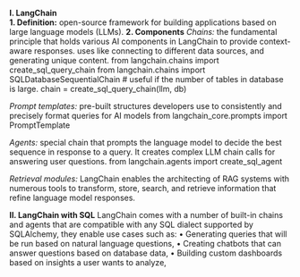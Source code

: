 **I.	LangChain**  
**1.	Definition:** open-source framework for building applications based on large language models (LLMs).
**2.	Components**
*Chains:* the fundamental principle that holds various AI components in LangChain to provide context-aware responses. uses like connecting to different data sources, and generating unique content.
from langchain.chains import create_sql_query_chain
from langchain.chains import SQLDatabaseSequentialChain  # useful if the number of tables in database is large.
chain = create_sql_query_chain(llm, db)

*Prompt templates:* pre-built structures developers use to consistently and precisely format queries for AI models
from langchain_core.prompts import PromptTemplate

*Agents:* special chain that prompts the language model to decide the best sequence in response to a query. It creates complex LLM chain calls for answering user questions.
from langchain.agents import create_sql_agent

*Retrieval modules:* LangChain enables the architecting of RAG systems with numerous tools to transform, store, search, and retrieve information that refine language model responses.

**II.	LangChain with SQL**
LangChain comes with a number of built-in chains and agents that are compatible with any SQL dialect supported by SQLAlchemy, they enable use cases such as:
•	Generating queries that will be run based on natural language questions,
•	Creating chatbots that can answer questions based on database data,
•	Building custom dashboards based on insights a user wants to analyze,


